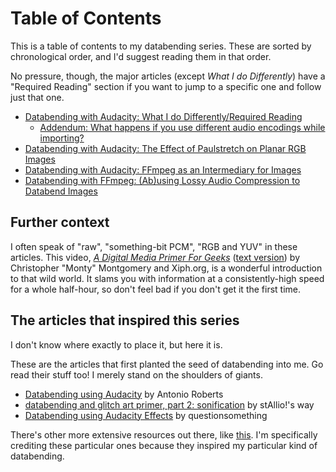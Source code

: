 # Table of Contents
This is a table of contents to my databending series. These are sorted by chronological order, and I'd suggest reading them in that order. 

No pressure, though, the major articles (except *What I do Differently*) have a "Required Reading" section if you want to jump to a specific one and follow just that one.

 - [Databending with Audacity: What I do Differently/Required Reading](https://github.com/multiplealiases/Databending-In-Audacity-Required-Reading/blob/main/README.md)
	 -  [Addendum: What happens if you use different audio encodings while importing?](https://github.com/multiplealiases/Addendum-Using-Different-Audio-Encodings/blob/main/README.md) 
 - [Databending with Audacity: The Effect of Paulstretch on Planar RGB Images](https://github.com/multiplealiases/Planar-RGB-and-Paulstretch/blob/main/README.md)
- [Databending with Audacity: FFmpeg as an Intermediary for Images](https://github.com/multiplealiases/Databending-Audacity-FFmpeg/blob/main/README.md)
- [Databending with FFmpeg: (Ab)using Lossy Audio Compression to Databend Images](https://github.com/multiplealiases/Databending-With-FFmpeg/blob/main/README.md)

## Further context

I often speak of "raw", "something-bit PCM", "RGB and YUV" in these articles. This video, [*A Digital Media Primer For Geeks*](https://youtu.be/FG9jemV1T7I) ([text version](https://wiki.xiph.org/Videos/A_Digital_Media_Primer_For_Geeks)) by Christopher "Monty" Montgomery and Xiph.org, is a wonderful introduction to that wild world. It slams you with information at a consistently-high speed for a whole half-hour, so don't feel bad if you don't get it the first time.

## The articles that inspired this series
I don't know where exactly to place it, but here it is.

These are the articles that first planted the seed of databending into me. Go read their stuff too! I merely stand on the shoulders of giants.

- [Databending using Audacity](https://www.hellocatfood.com/databending-using-audacity/) by Antonio Roberts
- [databending and glitch art primer, part 2: sonification](http://blog.animalswithinanimals.com/2008/09/databending-and-glitch-art-primer-part.html) by stAllio!'s way
- [Databending using Audacity Effects](https://questionsomething.wordpress.com/2012/07/26/databending-using-audacity-effects/) by questionsomething

There's other more extensive resources out there, like [this](https://www.glitchet.com/resources). I'm specifically crediting these particular ones because they inspired my particular kind of databending.

